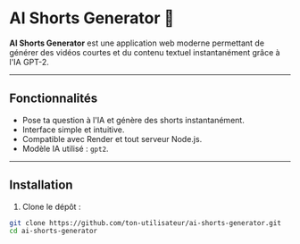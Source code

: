 # AI Shorts Generator 🚀

**AI Shorts Generator** est une application web moderne permettant de générer des vidéos courtes et du contenu textuel instantanément grâce à l'IA GPT-2.

---

## Fonctionnalités

- Pose ta question à l'IA et génère des shorts instantanément.
- Interface simple et intuitive.
- Compatible avec Render et tout serveur Node.js.
- Modèle IA utilisé : `gpt2`.

---

## Installation

1. Clone le dépôt :

```bash
git clone https://github.com/ton-utilisateur/ai-shorts-generator.git
cd ai-shorts-generator
